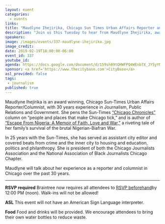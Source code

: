 ```yaml
---
layout: event
categories:
  - events
links:
title: "Maudlyne Ihejirika, Chicago Sun Times Urban Affairs Reporter and Columnist"
description: "Join us this Tuesday to hear from Maudlyne Ihejirika, award-winning Chicago Sun Times Urban Affairs reporter and columnist as she shares about her experience working in the field in Chicago over the last 30 years"
speakers:
image: /images/events/337-maudlyne-ihejirika.jpg
image_credit:
date: 2019-02-19T18:00:00-06:00
event_id: 337
youtube_id:
agenda: https://docs.google.com/document/d/159sh89tQHWFPQ4WEnb7X_JY5yYNaKoEgLM57BtQic2U/edit?usp=sharing
sponsor: <a href='https://www.thecitybase.com'>CityBase</a>
asl_provided: false
tags:
 - journalism
published: true
---
```


Maudlyne Ihejirika is an award winning, Chicago Sun-Times Urban Affairs Reporter/Columnist, with 30 years experience in Journalism, Public Relations and Government. She pens the Sun-Times [“Chicago Chronicles”](https://chicago.suntimes.com/topic/chicago-chronicles/) column on “people and places that make Chicago tick,” and is author of [“Escape From Nigeria: A Memoir of Faith, Love and War,”](https://www.amazon.com/Escape-Nigeria-Memoir-Faith-Love/dp/156902488X) a riveting tale of her family’s survival of the brutal Nigerian-Biafran War.

In 25 years with the Sun-Times, she has served as assistant city editor and covered beats from crime and the inner city to housing and education, politics and philanthropy. She is president of both the Chicago Journalists Association and the National Association of Black Journalists Chicago Chapter.

Maudlyne will talk about her experience as a reporter and columnist in Chicago over the past 30 years.

---

**RSVP required** Braintree now requires all attendees to [RSVP beforehand]({{site.rsvp_url}})by 12:00 PM (noon). Walk-ins will not be allowed!

**ASL** This event will not have an American Sign Language interpreter.

**Food** Food and drinks will be provided. We encourage attendees to bring their own water bottles to reduce waste.

